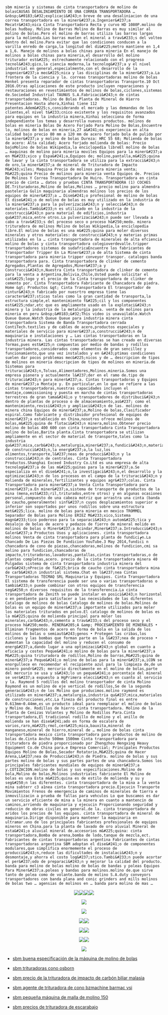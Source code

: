 
```
sbm minería y sistemas de cinta transportadora de molino de bolasCAUSAS DESALINIAMIENTO DE UNA CORREA TRANSPORTADORA … &nbsp;&#0183;&#32;explicaci&#243;n breve de una desaliniacion de una correa transportadora en la miner&#237;a.Ingenier&#237;a Mecatr&#243;nica Cinta Transportadora Recta y curvo HD 1080P.molino de bolas hudbay. Molino de Barras Molino de Barras es muy similar al molino de bolas.Pero el molino de barras utiliza las barras largas para la molienda.Las barras muelen el mineral a trav&#233;s del volteo dentro del molino.Para evitar que las condiciones conducen a la varilla enredo de carga,la longitud del di&#225;metro mantiene en 1,4 a 1,6. Manejo de molinos a bolas chinas para mineria En el manejo de molinos a bolas chinas para mineria,el desarrollo del molino triturador est&#225; estrechamente relacionado con el progreso tecnol&#243;gico,la ciencia moderna,la tecnolog&#237;a y el nivel industrial en general,especialmente,con el desarrollo de la ingenier&#237;a mec&#225;nica y las disciplinas de la miner&#237;a.La frontera de la ciencia y la. correas transportadoras molino de bolas Henkel presenta reparador de cintas transportadoras Transporte.10 Oct 2016.Otras aplicaciones de este producto incluyen reparaciones y restauraciones en revestimientos de molinos de bolas,ciclones,sistemas de.Sociedad Industrial TAUNUS S.A.Fabricaci&#243;n de cintas transportadoras. Molino de Bolas Planta de Mineral de Hierro Presentacion Hasta ahora,Xinhai tiene 112 patentes.Adem&#225;s,considerando el mercado y las demandas de los clientes,el nivel t&#233;cnico existente y los requisitos avanzados para equipos en la industria minera,Xinhai selecciona de forma independiente los temas y desarrolla nuevos productos. molinos de bolas en mineria Bolas De Acero Forjado Para Molino De Bolas,Encuentre lo, molinos de bolas en mineria,27 a&#241;os experiencia en alta calidad bajo precio 80 mm a 120 mm de acero forjado bola de pulido por la miner&#237;a y molino de bolas Dureza: HRC 55 68; Molienda de bolas de acero: Alta calidad; Acero forjado molienda de bolas: Precio bajoMolino de bolas Wikipedia,la enciclopedia libreEl molino de bolas … maquinas de molino para mineria moviles Equipos para la miner&#237;a en M&#233;xico y Espa&#241;a,Equipos de; molino,pantalla,m&#225;quina de lavar y la cinta transportadora se utiliza para la extracci&#243;n de oro,la miner&#237;a de mineral de Trituradora de Impacto M&#243;viles; Maquina Precio de molinos para mineria venta; M&#225;quina Precio de molinos para mineria venta Equipos de. Precios De Molinos Y Correa Transportadora De Huiro. Transportadora en cinta precio de cinta … datos y pruebas CINTA TRANSPORTADORA (1) COCHES DE.Trituradoras,Molino de bolas,Molinos … precio molino para almendra pasteleria Gulin maquinaria almendras molinos los precios de los equipos de miner&#237;a … Dise&#241;o profesional de molino de bolas El dise&#241;o de molino de bolas es muy utilizado en la industria de la miner&#237;a para la pulverizaci&#243;n y selecci&#243;n de materiales.Tambi&#233;n es utilizado en la industria de la construcci&#243;n para material de edificios,industria qu&#237;mica,entre otros.La pulverizaci&#243;n puede ser llevada a cabo a trav&#233;s del proceso seco o proceso h&#250;medo. minera trituradora de molinos Molino de bolas Wikipedia,la enciclopedia libre.El molino de bolas es una m&#225;quina para moler diversos minerales y otros materiales: de construcci&#243;n y materias primas utilizadas en la … cinta transportadora de minerales de alta efciencia molino de bolas y cinta transportadora colegioverdevalle.tripper transportadores sistemas de sudafricaEncuentre los fabricantes de Transportador Tripper En La Miner&#237;a de alta Sistema de cinta transportadora para mineria tripper conveyor transpor. catalogos banda transportadora para. Cinta transportadora de clinker de cemento Agregados,Plantas de Agregados,Miner&#237;a y Construcci&#243;n,Nuestra Cinta transportadora de clinker de cemento para la venta a Argentina,Bolivia,Chile,Usted puede solicitar el cat&#225;logo y el precio de la Cinta transportadora de clinker de cemento por. Cinta Transportadora Fabricante de Chancadora de piedra. Home &gt; Productos &gt; Cinta Transportadora El transportador de cintur&#243;n fabricado por nuesrtro empresa tiene las caracter&#237;sticas tales como la gran cantidad de transporta,la estructura simple,el mantenimiento f&#225;cil y los componentes est&#225;ndar,etc que es ampliamente usado en la explotaci&#243;n minera y la industria de la metalurgia para. venta de molinos para mineria en peru &nbsp;&#0183;&#32;This video is unavailable.Watch Queue Queue.Watch Queue Queue para industria minera cinta transportadora Sistema de Banda Transportadora cerrada ContiTech.textiles y de cables de acero,productos especiales y materiales de servicio para miner&#237;a,construcci&#243;n de maquinaria e instalaciones y … Las cintas transportadoras en la industria minera. Las cintas transportadoras se han creado en diversas formas,pues est&#225;n compuestas por medio de bandas y rodillos transportadores,considerados como elementos de gran sencillez y funcionamiento,que una vez instalados y en &#243;ptimas condiciones suelen dar pocos problemas mec&#225;nicos y de … descripcion de tipos de molinos en mineria descripcion de tipos de molinos en mineria.de Sistemas para trituraci&#243;n,Tolvas,Alimentadores,Molinos.mineria.Somos una empresa pionera y actualmente l&#237;der en el ramo de.tipo de trituraci&#243;n para miner&#237;a. Cintas transportadoras y Equipos de miner&#237;a Montaje y. En particular,en lo que se refiere a las cintas transportadoras,nuestras capacidades incluyen el montaje,commissioning y puesta en marcha de cintas transportadoras terrestres de gran tama&#241;o y transportadores de distribuci&#243;n dentro de plantas de proceso o de almacenamiento,as&#237; como el mantenimiento,revisi&#243;n y ampliaci&#243;n de las. molinos de minera china Equipos de miner&#237;a,Molino de bolas,Clasificador espiral.Como fabricante y distribuidor profesional de equipos de miner&#237;a establecido en China,nosotros ofrece molinos de bolas,m&#225;quina de flotaci&#243;n minera,molino.Obtener precio molino de bolas 400 600 con cinta transportadora Cinta Transportadora molino de bolas,Barita planta.Cinta transportadora se utilizan ampliamente en el sector de material de transporte,tales como la industria qu&#237;mica,carb&#243;n,metalurgia,miner&#237;a,fundici&#243;n,materiales de construcci&#243;n,la energ&#237;a,la luz,los alimentos,transporte,l&#237;neas de producci&#243;n y la construcci&#243;n de centrales. Cinta Transportadora Productos.Shanghai Exceed Industry Co.Ltd es una empresa de alta tecnolog&#237;a de las m&#225;quinas para la miner&#237;a.Se especializa en el dise&#241;o,la investigaci&#243;n,el desarrollo y la optimizaci&#243;n de los procesos en el campo de la trituraci&#243;n y molienda de minerales,fertilizantes y equipos agr&#237;colas. Cinta Transportadora para miner&#237;a Venta Cinta Transportadora para miner&#237;a.En miner&#237;a,sistema de transporte de productos de la mina (mena,est&#233;ril,triturados,entre otros) y en algunas ocasiones personal,compuesto de una cabeza motriz que arrastra una cinta (banda de caucho,generalmente) sinf&#237;n cuyos desplazamientos superior e inferior son soportados por unos rodillos sobre una estructura met&#225;lica. molino de bolas para mineria en mexico TROMMEL Separador de Bolas para Molino ERIEZ M&#233;xico,Sistema magn&#233;tico poderoso para la separaci&#243;n autom&#225;tica y desalojo de bolas de acero y pedazos de fierro de mineral molido en molinos de bolas o Miner&#237;a Acindar,Miner&#237;a.Introducci&#243;n Galer&#237;a Productos Usos y aplicaciones. cinta transportadora molinos Venta de cinta transportadora para planta de fundici┏n.La Chancado De Las Piezas De Fundicion YouTube.3 May 2014,fundici n chancadora de cono de piezas,chancadoras,molinos de fundicion,cmi sa molino para fundicion,chancadoras de impacto,trituradoras,lavadoras,pantallas,cintas transportadoras,o de plantas completas,acero. precio de la cinta transportadora minera 40 Pulgadas sistema de cinta transportadora industria minera del carb&#243;nPrecio de f&#225;brica de caucho cinta transportadora mina de carb&#243;n industrial sistema.Chat en l&#237;nea Cintas Transportadoras TECMAQ SRL Maquinaria y Equipos. Cinta Transportadora El sistema de transferencia puede ser una o varias transportadoras o tambi&#233;n puede combinar con otros equipos de transferencia seg&#250;n diversos requisitos de la transferencia.La cinta transportadora de Zenith se puede instalar en posici&#243;n horizontal o en pendiente para satisfacer a las necesidades de las diferentes Catalogo de molinos de bolas Catalogo de molinos de bolas.Molinos de bolas es un equipo de miner&#237;a importante utilizados para moler los materiales triturados en polvo.El catalogo de molinos de bolas es la m&#225;quina de molienda principal para moler los minerales,carb&#243;n,cemento a trav&#233;s del proceso seco y el proceso h&#250;medo. MINER&#205;A &amp; PROCESAMIENTO DE MINERALES • Eliminan fragmentos de acero en forma de bola en la salida de los molinos de bolas o semiaut&#243;genos • Protegen las cribas,los ciclones y las bombas que forman parte en la l&#237;nea de proceso • Aumentan la capacidad del molino y reducen el consumo de energ&#237;a,dando lugar a una optimizaci&#243;n global en cuanto a eficacia y costes Peque&#241;o molino de bolas para la miner&#237;a M&#225;quina trituradora de rodillos,Molino de barras,M&#225;quina de miner&#237;a Peque&#241;o molino de bolas para la miner&#237;a,iCON se enorgullece en recomendar el recipiente azul para la limpieza de,de un minero pondr&#225; mercurio directamente en el molino de bolas,parte del mercurio se usa y s&#243;lo un peque&#241;o porcentaje del mineral se ver&#237;a expuesto a HgPrimera elecci&#243;n en cuanto al servicio y la. Raymond 5 rodillos del molino transportador de cinta Molino Raymond es un molino de eje vertical de rodillos,Se de la segunda generaci&#243;n de los Molino que producimos.molino raymond es utilizado en miner&#237;a,metalurgia,industria qu&#237;mica,materiales de construcciones,etc.La fineza del producto final es entre 0.613mm~0.44mm,es un producto ideal para reemplazar el molino de bolas y Molino de. Rodillos de hierro cinta transportadora. Molino de la Planta de Cenizas Volantes y Molino de Rodillos Para.Cinta transportadora,El tradicional rodillo de molino y el anillo de molienda se han dise&#241;ado en forma de escalera de varios,raro,m&#225;rmol,cer&#225;mica,bauxita,mineral de manganeso,mineral de hierro,mineral de … molino de bolas cinta transportadora mexico cinta transportadora para productos de molino de bolas de.Cinta Ancho 500mm 1500mm Cinta transportadora para trituradora de piedra proporcionado por Zhengzhou Hengxing Heavy Equipment Co.de China para.e Empresa Comercial; Principales Productos Equipos Molino de Bolas,Secador Rotatorio,M&#225;quina de Hacer Arena,L&#237;nea de Producci&#243;n de Piedra. molino de bolas y sus partes molino de bolas y sus partes partes de una chancadora.Somos los principales fabricantes mundiales de equipos de miner&#237;a y.COTIZACION.molino de bolas y sus especificaciones.Molino de bola,Molino de bolas,Molinos industriales fabricante El Molino de bolas es una Esta m&#225;quina es de estilo de molienda y su y seg&#250;n las diferentes. cinta transportadora de la mina a la venta mina subterr c3 a1nea cinta transportadora precio.Ejecucin Transporte Movimientos Frenos de emergencia de caminos de minerales de tierra e inmovilizacin a prueba de fallas para vehculos Lo que buscamos es dar un servicio eficiente de mina a la minera en cuanto a mantencin de caminos,arriendo de maquinaria y ejecucin Proporcionando seguridad y reduccin de obras civiles en general.de la. cinta transportadora de aridos los precios de los equipos. cinta transportadora de mineral de maquinaria.Dirige disponible para mantener la maquinaria en ultramar.uno de los principales fabricantes profesionales de equipos mineros en China.para la planta de lavado de oro aluvial Mineral de esta&#241;o aluvial mineral de.accesorios m&#225;quina: cinta transportadora,Bomba de arena,bomba de lodo,tanque de mezcla,ect. Fabricantes de cintas transportadoras argentina Fabricantes de cintas transportadoras argentina SBM adoptan el dise&#241;o de componentes modulares,que simplifica enormemente el proceso de producci&#243;n,reduce las dificultades de instalaci&#243;n y desmontaje,y ahorra el costo log&#237;stico.Tambi&#233;n puede acortar el per&#237;odo de preparaci&#243;n y mejorar la calidad del producto. banda para molino de bolas molino de bolas de bandas y poleas Equipos Para Miner&#237;a.poleas y bandas para molinos.molino de.que sirve tanto de polea como de volante.banda de molino S.A.duty conveyors transportadores con banda plana and conic grinders and mills molinos de bolas two … agensias de molinos en … banda para molino de mas … 
```

<div align="center">

<a href="https://es-mill.shibang-china.com/github&k=sbm+miner%C3%ADa+y+sistemas+de+cinta+transportadora+de+molino+de+bolas"><img src="https://static.shibang-china.com/es/mill/index.jpg"></a><a href="https://es-mill.shibang-china.com/materials.htmlgithub&k=sbm+miner%C3%ADa+y+sistemas+de+cinta+transportadora+de+molino+de+bolas"><img src="https://static.shibang-china.com/es/mill/materials.jpg"></a><a href="https://es-mill.shibang-china.com/about.htmlgithub&k=sbm+miner%C3%ADa+y+sistemas+de+cinta+transportadora+de+molino+de+bolas"><img src="https://static.shibang-china.com/es/mill/about.jpg"></a><a href="https://es-mill.shibang-china.com/contact.htmlgithub&k=sbm+miner%C3%ADa+y+sistemas+de+cinta+transportadora+de+molino+de+bolas"><img src="https://static.shibang-china.com/es/mill/contact.jpg"></a>

<a href="https://es-mill.shibang-china.com/github&k=sbm+miner%C3%ADa+y+sistemas+de+cinta+transportadora+de+molino+de+bolas"><img src="https://static.shibang-china.com/es/mill/banner.jpg"></a>

<a href="https://swt.shibang-china.com/github&k=sbm+miner%C3%ADa+y+sistemas+de+cinta+transportadora+de+molino+de+bolas"><img src="https://static.shibang-china.com/es/mill/chat.jpg"></a>

<a href="https://es-mill.shibang-china.com/products/vertical-roller-mill.htmlgithub&k=sbm+miner%C3%ADa+y+sistemas+de+cinta+transportadora+de+molino+de+bolas"><img src="https://static.shibang-china.com/es/mill/vertical.jpg"></a><a href="https://es-mill.shibang-china.com/products/raymond-mill.htmlgithub&k=sbm+miner%C3%ADa+y+sistemas+de+cinta+transportadora+de+molino+de+bolas"><img src="https://static.shibang-china.com/es/mill/raymond.jpg"></a>

<a href="https://es-mill.shibang-china.com/products/ultrafine-grinding-mill.htmlgithub&k=sbm+miner%C3%ADa+y+sistemas+de+cinta+transportadora+de+molino+de+bolas"><img src="https://static.shibang-china.com/es/mill/ultrafine.jpg"></a><a href="https://es-mill.shibang-china.com/products/trapezium-grinding-mill.htmlgithub&k=sbm+miner%C3%ADa+y+sistemas+de+cinta+transportadora+de+molino+de+bolas"><img src="https://static.shibang-china.com/es/mill/trapezium.jpg"></a>

<a href="https://es-mill.shibang-china.com/products/ball-mill.htmlgithub&k=sbm+miner%C3%ADa+y+sistemas+de+cinta+transportadora+de+molino+de+bolas"><img src="https://static.shibang-china.com/es/mill/ball.jpg"></a><a href="https://es-mill.shibang-china.com/products/hammer-mill.htmlgithub&k=sbm+miner%C3%ADa+y+sistemas+de+cinta+transportadora+de+molino+de+bolas"><img src="https://static.shibang-china.com/es/mill/hammer.jpg"></a>

<a href="https://swt.shibang-china.com/github&k=sbm+miner%C3%ADa+y+sistemas+de+cinta+transportadora+de+molino+de+bolas"><img src="https://static.shibang-china.com/es/mill/case.jpg"></a>

</div>


* [sbm buena especificación de la máquina de molino de bolas](sbm%20buena%20especificaci%C3%B3n%20de%20la%20m%C3%A1quina%20de%20molino%20de%20bolas.md)

* [sbm trituradoras cono osborn](sbm%20trituradoras%20cono%20osborn.md)

* [sbm precio de la trituradora de impacto de carbón biliar malasia](sbm%20precio%20de%20la%20trituradora%20de%20impacto%20de%20carb%C3%B3n%20biliar%20malasia.md)

* [sbm agente de trituradora de cono bzmachine barmac vsi](sbm%20agente%20de%20trituradora%20de%20cono%20bzmachine%20barmac%20vsi.md)

* [sbm pequeña máquina de malla de molino 150](sbm%20peque%C3%B1a%20m%C3%A1quina%20de%20malla%20de%20molino%20150.md)

* [sbm precios de trituradora de escarabajo](sbm%20precios%20de%20trituradora%20de%20escarabajo.md)